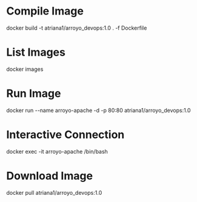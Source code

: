 #  Compile Image

docker build -t atriana1/arroyo_devops:1.0 . -f Dockerfile

#  List Images

docker images

#  Run Image

docker run --name arroyo-apache -d -p 80:80 atriana1/arroyo_devops:1.0

#  Interactive Connection

docker exec -it arroyo-apache /bin/bash

#  Download Image

docker pull atriana1/arroyo_devops:1.0